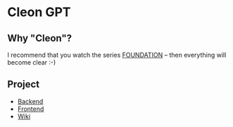 # Cleon GPT

## Why "Cleon"?

I recommend that you watch the series [FOUNDATION](https://en.wikipedia.org/wiki/Foundation_(TV_series)) – then everything will become clear :-)

## Project

- [Backend](./backend/)
- [Frontend](./frontend/)
- [Wiki](./wiki/)

